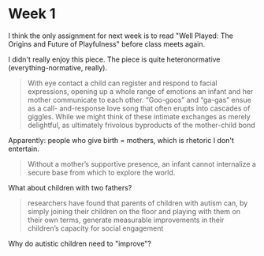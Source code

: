 # Week 1

I think the only assignment for next week is to read "Well Played: The Origins and Future of Playfulness" before class meets again.

I didn't really enjoy this piece. The piece is quite heteronormative (everything-normative, really).

> With eye contact a child can register and respond to facial expressions, opening up a whole range of emotions an infant and her mother communicate to each other. “Goo-goos” and “ga-gas” ensue as a call- and-response love song that often erupts into cascades of giggles. While we might think of these intimate exchanges as merely delightful, as ultimately frivolous byproducts of the mother-child bond

Apparently: people who give birth = mothers, which is rhetoric I don't entertain.

> Without a mother’s supportive presence, an infant cannot internalize a secure base from which to explore the world.

What about children with two fathers?

> researchers have found that parents of children with autism can, by simply joining their children on the floor and playing with them on their own terms, generate measurable improvements in their children’s capacity for social engagement

Why do autistic children need to "improve"? 


